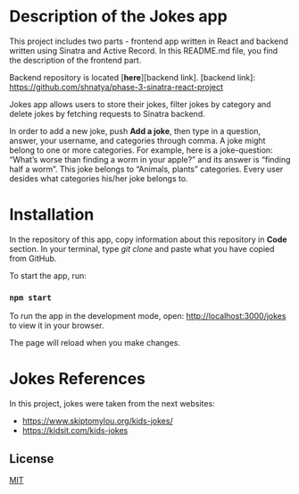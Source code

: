 # Description of the Jokes app

This project includes two parts - frontend app written in React and backend written using Sinatra and Active Record. In this README.md file, you find the description of the frontend part. 

Backend repository is located [**here**][backend link].
[backend link]: https://github.com/shnatya/phase-3-sinatra-react-project

Jokes app allows users to store their jokes, filter jokes by category and delete jokes by fetching requests to Sinatra backend.

In order to add a new joke, push **Add a joke**, then type in a question, answer, your username, and categories through comma. A joke might belong to one or more categories. For example, here is a joke-question: “What’s worse than finding a worm in your apple?” and its answer is “finding half a worm”. This joke belongs to “Animals, plants” categories. Every user desides what categories his/her joke belongs to.

# Installation
In the repository of this app, copy information about this repository in **Code** section.
In your terminal, type *git clone* and paste what you have copied from GitHub.

To start the app, run:
### `npm start`

To run the app in the development mode, open:
[http://localhost:3000/jokes](http://localhost:3000/jokes) to view it in your browser.

The page will reload when you make changes.

# Jokes References

In this project, jokes were taken from the next websites:
- https://www.skiptomylou.org/kids-jokes/
- https://kidsit.com/kids-jokes

## License
[MIT](https://choosealicense.com/licenses/mit/)
